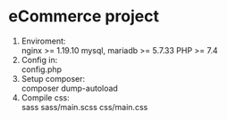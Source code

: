 # eCommerce project
1. Enviroment:  
	nginx >= 1.19.10
	mysql, mariadb >= 5.7.33
	PHP >= 7.4
3. Config in:  
	config.php
5. Setup composer:  
	composer dump-autoload
5. Compile css:  
	sass sass/main.scss css/main.css

